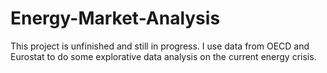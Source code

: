 # Energy-Market-Analysis

This project is unfinished and still in progress. I use data from OECD and Eurostat to do some explorative data analysis on the current energy crisis.

